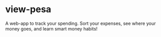 # view-pesa
A  web-app to track your spending. Sort your expenses, see where your money goes, and learn smart money habits!
